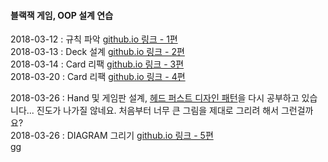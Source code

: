 #### 블랙잭 게임, OOP 설계 연습    
2018-03-12 : 규칙 파악 [github.io 링크 - 1편](https://jungha-cho.github.io/2018/03/12/%EA%B0%9D%EC%B2%B4%EC%A7%80%ED%96%A5%EC%84%A4%EA%B3%84-%EB%B8%94%EB%9E%99%EC%9E%AD(1)/)    
2018-03-13 : Deck 설계 [github.io 링크 - 2편](https://jungha-cho.github.io/2018/03/12/%EA%B0%9D%EC%B2%B4%EC%A7%80%ED%96%A5%EC%84%A4%EA%B3%84-%EB%B8%94%EB%9E%99%EC%9E%AD(2)/)    
2018-03-14 : Card 리팩 [github.io 링크 - 3편](https://jungha-cho.github.io/2018/03/14/%EA%B0%9D%EC%B2%B4%EC%A7%80%ED%96%A5%EC%84%A4%EA%B3%84-%EB%B8%94%EB%9E%99%EC%9E%AD(3)/)    
2018-03-20 : Card 리팩 [github.io 링크 - 4편](https://jungha-cho.github.io/2018/03/20/%EA%B0%9D%EC%B2%B4%EC%A7%80%ED%96%A5%EC%84%A4%EA%B3%84-%EB%B8%94%EB%9E%99%EC%9E%AD(4)/)    

2018-03-26 : Hand 및 게임판 설계, [헤드 퍼스트 디자인 패턴](https://github.com/JungHa-Cho/HeadFirstDesignPattern)을 다시 공부하고 있습니다... 진도가 나가질 않네요. 처음부터 너무 큰 그림을 제대로 그리려 해서 그런걸까요?       
2018-03-26 : DIAGRAM 그리기 [github.io 링크 - 5편](https://jungha-cho.github.io/2018/03/26/%EA%B0%9D%EC%B2%B4%EC%A7%80%ED%96%A5%EC%84%A4%EA%B3%84-%EB%B8%94%EB%9E%99%EC%9E%AD-5/)           
gg 
